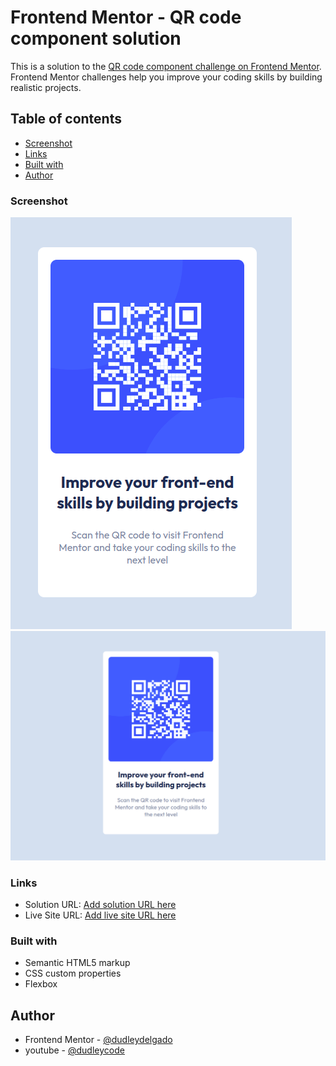 # Frontend Mentor - QR code component solution

This is a solution to the [QR code component challenge on Frontend Mentor](https://www.frontendmentor.io/challenges/qr-code-component-iux_sIO_H). Frontend Mentor challenges help you improve your coding skills by building realistic projects. 

## Table of contents

  - [Screenshot](#screenshot)
  - [Links](#links)
  - [Built with](#built-with)
  - [Author](#author)


### Screenshot

![](./images/screenshot-mobile.png)
![](./images/screenshot-desktop.png)

### Links

- Solution URL: [Add solution URL here](https://www.frontendmentor.io/solutions/qr-code-component-VEK8xS_EYv)
- Live Site URL: [Add live site URL here](https://dudleydelgado.github.io/qr-code-component/)


### Built with

- Semantic HTML5 markup
- CSS custom properties
- Flexbox

## Author

- Frontend Mentor - [@dudleydelgado](https://www.frontendmentor.io/profile/yourusername)
- youtube - [@dudleycode](https://www.youtube.com/@dudleycode)
